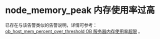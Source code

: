 # node_memory_peak 内存使用率过高

已存在与该告警类似的告警说明，详情可参考：[ob_host_mem_percent_over_threshold OB 服务器内存使用率超限](../300.application-alert/300.ob_host_mem_percent_over_threshold.md) 。
